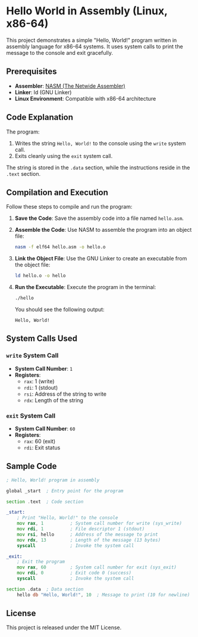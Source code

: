 # Hello World in Assembly (Linux, x86-64)

This project demonstrates a simple "Hello, World!" program written in assembly language for x86-64 systems. It uses system calls to print the message to the console and exit gracefully.

## Prerequisites

- **Assembler**: [NASM (The Netwide Assembler)](https://nasm.us/)
- **Linker**: ld (GNU Linker)
- **Linux Environment**: Compatible with x86-64 architecture

## Code Explanation

The program:
1. Writes the string `Hello, World!` to the console using the `write` system call.
2. Exits cleanly using the `exit` system call.

The string is stored in the `.data` section, while the instructions reside in the `.text` section.

## Compilation and Execution

Follow these steps to compile and run the program:

1. **Save the Code**:
   Save the assembly code into a file named `hello.asm`.

2. **Assemble the Code**:
   Use NASM to assemble the program into an object file:
   ```bash
   nasm -f elf64 hello.asm -o hello.o
   ```

3. **Link the Object File**:
   Use the GNU Linker to create an executable from the object file:
   ```bash
   ld hello.o -o hello
   ```

4. **Run the Executable**:
   Execute the program in the terminal:
   ```bash
   ./hello
   ```

   You should see the following output:
   ```
   Hello, World!
   ```

## System Calls Used

### `write` System Call
- **System Call Number**: `1`
- **Registers**:
  - `rax`: 1 (write)
  - `rdi`: 1 (stdout)
  - `rsi`: Address of the string to write
  - `rdx`: Length of the string

### `exit` System Call
- **System Call Number**: `60`
- **Registers**:
  - `rax`: 60 (exit)
  - `rdi`: Exit status

## Sample Code

```asm
; Hello, World! program in assembly

global _start  ; Entry point for the program

section .text  ; Code section

_start:
    ; Print "Hello, World!" to the console
    mov rax, 1          ; System call number for write (sys_write)
    mov rdi, 1          ; File descriptor 1 (stdout)
    mov rsi, hello      ; Address of the message to print
    mov rdx, 13         ; Length of the message (13 bytes)
    syscall             ; Invoke the system call

_exit:
    ; Exit the program
    mov rax, 60         ; System call number for exit (sys_exit)
    mov rdi, 0          ; Exit code 0 (success)
    syscall             ; Invoke the system call

section .data  ; Data section
    hello db "Hello, World!", 10  ; Message to print (10 for newline)
```

## License

This project is released under the MIT License.
